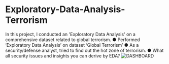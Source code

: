 # Exploratory-Data-Analysis-Terrorism
In this project, I conducted an 'Exploratory Data Analysis' on a comprehensive dataset related to global terrorism.  ● Performed ‘Exploratory Data Analysis’ on dataset ‘Global Terrorism’  ● As a security/defense analyst, tried to find out the hot zone of terrorism.  ● What all security issues and insights you can derive by EDA? 
![DASHBOARD](https://github.com/imadarshrathore/Exploratory-Data-Analysis-Terrorism/assets/145576064/8f95e9df-2eb7-4d33-9527-4470736e0631)
